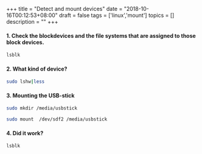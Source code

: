 +++
title = "Detect and mount devices"
date = "2018-10-16T00:12:53+08:00"
draft = false
tags = ['linux','mount']
topics = []
description = ""
+++

#### 1. Check the blockdevices and the file systems that are assigned to those block devices. 

```bash
lsblk
```

#### 2. What kind of device?

```bash
sudo lshw|less
```

#### 3. Mounting the USB-stick 

```bash
sudo mkdir /media/usbstick

sudo mount  /dev/sdf2 /media/usbstick 
```

#### 4. Did it work?

```bash
lsblk
```
